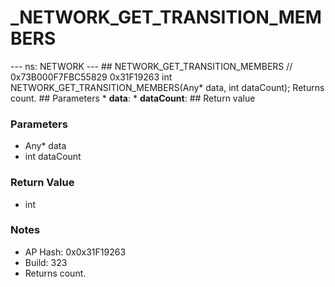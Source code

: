 # _NETWORK_GET_TRANSITION_MEMBERS

--- ns: NETWORK --- ## NETWORK_GET_TRANSITION_MEMBERS  // 0x73B000F7FBC55829 0x31F19263 int NETWORK_GET_TRANSITION_MEMBERS(Any* data, int dataCount);  Returns count.  ## Parameters * **data**: * **dataCount**:  ## Return value

### Parameters
* Any* data
* int dataCount

### Return Value
* int

### Notes
* AP Hash: 0x0x31F19263
* Build: 323
* Returns count.

